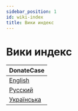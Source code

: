 ```yaml
---
sidebar_position: 1
id: wiki-index
title: Вики индекс
---
```


# Вики индекс

| DonateCase                                                                        |
|-----------------------------------------------------------------------------------|
| [English](https://wiki.jodex.xyz/docs/DonateCase/donatecase-main)       |
| [Русский](https://wiki.jodex.xyz/ru/docs/DonateCase/donatecase-main)    |
| [Українська](https://wiki.jodex.xyz/ua/docs/DonateCase/donatecase-main) |